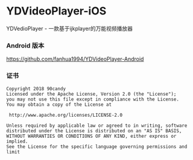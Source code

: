 # YDVideoPlayer-iOS

YDVedioPlayer - 一款基于ijkplayer的万能视频播放器

### Android 版本
https://github.com/fanhua1994/YDVideoPlayer-Android  

### 证书

```
Copyright 2018 90candy
Licensed under the Apache License, Version 2.0 (the "License");
you may not use this file except in compliance with the License.
You may obtain a copy of the License at

 http://www.apache.org/licenses/LICENSE-2.0

Unless required by applicable law or agreed to in writing, software
distributed under the License is distributed on an "AS IS" BASIS,
WITHOUT WARRANTIES OR CONDITIONS OF ANY KIND, either express or implied.
See the License for the specific language governing permissions and
limit
